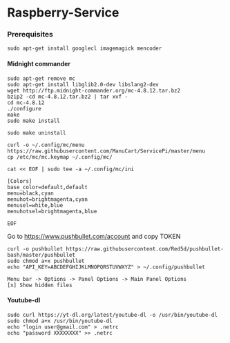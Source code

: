 Raspberry-Service
=================

### Prerequisites
````
sudo apt-get install googlecl imagemagick mencoder
````


#### Midnight commander
````
sudo apt-get remove mc
sudo apt-get install libglib2.0-dev libslang2-dev
wget http://ftp.midnight-commander.org/mc-4.8.12.tar.bz2
bzip2 -cd mc-4.8.12.tar.bz2 | tar xvf -
cd mc-4.8.12
./configure
make
sudo make install

sudo make uninstall

curl -o ~/.config/mc/menu https://raw.githubusercontent.com/ManuCart/ServicePi/master/menu
cp /etc/mc/mc.keymap ~/.config/mc/

cat << EOF | sudo tee -a ~/.config/mc/ini

[Colors]
base_color=default,default
menu=black,cyan
menuhot=brightmagenta,cyan
menusel=white,blue
menuhotsel=brightmagenta,blue

EOF

````
Go to https://www.pushbullet.com/account
and copy TOKEN

````
curl -o pushbullet https://raw.githubusercontent.com/Red5d/pushbullet-bash/master/pushbullet
sudo chmod a+x pushbullet
echo "API_KEY=ABCDEFGHIJKLMNOPQRSTUVWXYZ" > ~/.config/pushbullet
````

````
Menu bar -> Options -> Panel Options -> Main Panel Options
[x] Show hidden files
````
#### Youtube-dl

````
sudo curl https://yt-dl.org/latest/youtube-dl -o /usr/bin/youtube-dl
sudo chmod a+x /usr/bin/youtube-dl
echo "login user@gmail.com" > .netrc
echo "password XXXXXXXX" >> .netrc
````
